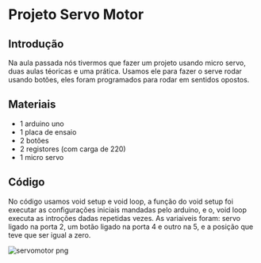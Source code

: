 # Projeto Servo Motor

## Introdução

Na aula passada nós tivermos que fazer um projeto usando micro servo, duas aulas téoricas e uma prática.
Usamos ele para fazer o serve rodar usando botões, eles foram programados para rodar em sentidos opostos.

## Materiais

- 1 arduino uno
- 1 placa de ensaio
- 2 botões
- 2 registores (com carga de 220)
- 1 micro servo

## Código

No código usamos void setup e void loop, a função do void setup foi executar as configurações iniciais mandadas
pelo arduino, e o, void loop executa as introções dadas repetidas vezes.
As variaiveis foram: servo ligado na porta 2, um botão ligado na porta 4 e outro na 5, e a posição 
que teve que ser igual a zero.

![servomotor png](https://github.com/user-attachments/assets/0e6e701e-ec7b-477a-97ad-c3210aadb9df)
